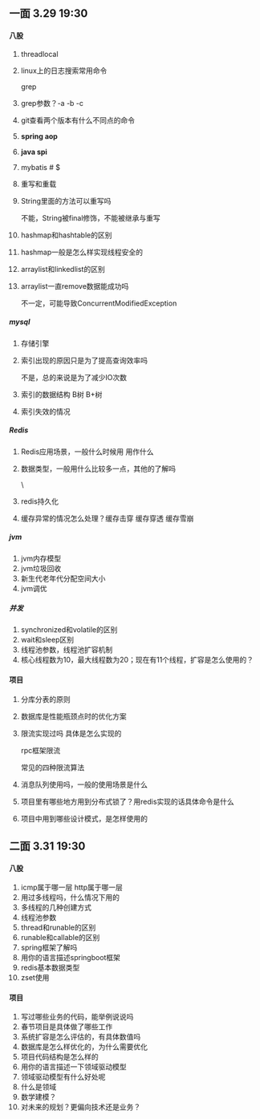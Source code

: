 ## 一面 3.29 19:30

#### 八股

1. threadlocal

2. linux上的日志搜索常用命令

   grep

3. grep参数？-a -b -c

4. git查看两个版本有什么不同点的命令

5. **spring aop**

6. **java spi**

7. mybatis # $

8. 重写和重载

9. String里面的方法可以重写吗

   不能，String被final修饰，不能被继承与重写

10. hashmap和hashtable的区别

11. hashmap一般是怎么样实现线程安全的

12. arraylist和linkedlist的区别

13. arraylist一直remove数据能成功吗

    不一定，可能导致ConcurrentModifiedException

##### mysql

1. 存储引擎

2. 索引出现的原因只是为了提高查询效率吗

   不是，总的来说是为了减少IO次数

3. 索引的数据结构 B树 B+树

4. 索引失效的情况

##### Redis

1. Redis应用场景，一般什么时候用 用作什么

2. 数据类型，一般用什么比较多一点，其他的了解吗

   \

3. redis持久化

4. 缓存异常的情况怎么处理？缓存击穿 缓存穿透 缓存雪崩

##### jvm

1. jvm内存模型
2. jvm垃圾回收
3. 新生代老年代分配空间大小
4. jvm调优

##### 并发

1. synchronized和volatile的区别
2. wait和sleep区别
3. 线程池参数，线程池扩容机制
4. 核心线程数为10，最大线程数为20；现在有11个线程，扩容是怎么使用的？



#### 项目

1. 分库分表的原则

2. 数据库是性能瓶颈点时的优化方案

3. 限流实现过吗 具体是怎么实现的

   rpc框架限流

   常见的四种限流算法

4. 消息队列使用吗，一般的使用场景是什么

5. 项目里有哪些地方用到分布式锁了？用redis实现的话具体命令是什么

6. 项目中用到哪些设计模式，是怎样使用的





## 二面 3.31 19:30

#### 八股

1. icmp属于哪一层 http属于哪一层
2. 用过多线程吗，什么情况下用的
3. 多线程的几种创建方式
4. 线程池参数
5. thread和runable的区别
6. runable和callable的区别
7. spring框架了解吗
8. 用你的语言描述springboot框架
9. redis基本数据类型
10. zset使用

#### 项目

1. 写过哪些业务的代码，能举例说说吗
2. 春节项目是具体做了哪些工作
3. 系统扩容是怎么评估的，有具体数值吗
4. 数据库是怎么样优化的，为什么需要优化
5. 项目代码结构是怎么样的
6. 用你的语言描述一下领域驱动模型
7. 领域驱动模型有什么好处呢
8. 什么是领域
9. 数学建模？
10. 对未来的规划？更偏向技术还是业务？